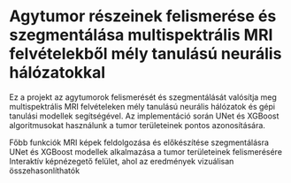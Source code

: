 # Agytumor részeinek felismerése és szegmentálása multispektrális MRI felvételekből mély tanulású neurális hálózatokkal 

Ez a projekt az agytumorok felismerését és szegmentálását valósítja meg multispektrális MRI felvételeken mély tanulású neurális hálózatok és gépi tanulási modellek segítségével. 
Az implementáció során UNet és XGBoost algoritmusokat használunk a tumor területeinek pontos azonosítására.

Főbb funkciók
MRI képek feldolgozása és előkészítése szegmentálásra
UNet és XGBoost modellek alkalmazása a tumor területeinek felismerésére
Interaktív képnézegető felület, ahol az eredmények vizuálisan összehasonlíthatók
